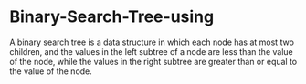 # Binary-Search-Tree-using
A binary search tree is a data structure in which each node has at most two children, and the values in the left subtree of a node are less than the value of the node, while the values in the right subtree are greater than or equal to the value of the node.
